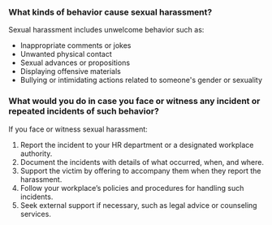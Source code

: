 ### What kinds of behavior cause sexual harassment?

Sexual harassment includes unwelcome behavior such as:
- Inappropriate comments or jokes
- Unwanted physical contact
- Sexual advances or propositions
- Displaying offensive materials
- Bullying or intimidating actions related to someone's gender or sexuality

### What would you do in case you face or witness any incident or repeated incidents of such behavior?

If you face or witness sexual harassment:
1. Report the incident to your HR department or a designated workplace authority.
2. Document the incidents with details of what occurred, when, and where.
3. Support the victim by offering to accompany them when they report the harassment.
4. Follow your workplace’s policies and procedures for handling such incidents.
5. Seek external support if necessary, such as legal advice or counseling services.
